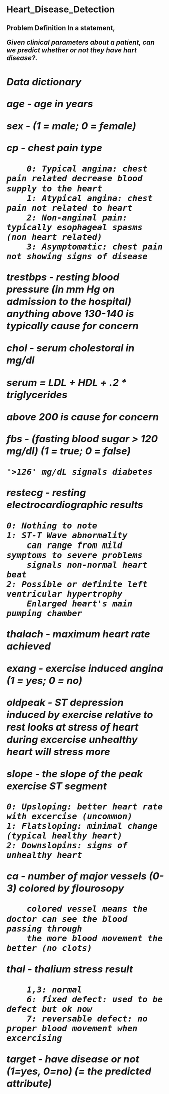 # Heart_Disease_Detection

<h2> Problem Definition
In a statement,

<i>Given clinical parameters about a patient, can we predict whether or not they have  hart disease?.

<h2>Data dictionary


 age - age in years
    
sex - (1 = male; 0 = female)
    
cp - chest pain type
    
        0: Typical angina: chest pain related decrease blood supply to the heart
        1: Atypical angina: chest pain not related to heart
        2: Non-anginal pain: typically esophageal spasms (non heart related)
        3: Asymptomatic: chest pain not showing signs of disease
    
trestbps - resting blood pressure (in mm Hg on admission to the hospital) anything above 130-140 is typically cause for concern
    
chol - serum cholestoral in mg/dl
    
serum = LDL + HDL + .2 * triglycerides
    
above 200 is cause for concern
    
fbs - (fasting blood sugar > 120 mg/dl) (1 = true; 0 = false)
    
    '>126' mg/dL signals diabetes
restecg - resting electrocardiographic results
    
    0: Nothing to note
    1: ST-T Wave abnormality
        can range from mild symptoms to severe problems
        signals non-normal heart beat
    2: Possible or definite left ventricular hypertrophy
        Enlarged heart's main pumping chamber
    
thalach - maximum heart rate achieved
    
exang - exercise induced angina (1 = yes; 0 = no)
    
oldpeak - ST depression induced by exercise relative to rest looks at stress of heart during excercise unhealthy heart will stress more
    
slope - the slope of the peak exercise ST segment
    
    0: Upsloping: better heart rate with excercise (uncommon)
    1: Flatsloping: minimal change (typical healthy heart)
    2: Downslopins: signs of unhealthy heart
    
ca - number of major vessels (0-3) colored by flourosopy
    
        colored vessel means the doctor can see the blood passing through
        the more blood movement the better (no clots)
thal - thalium stress result
    
        1,3: normal
        6: fixed defect: used to be defect but ok now
        7: reversable defect: no proper blood movement when excercising
    
target - have disease or not (1=yes, 0=no) (= the predicted attribute)
